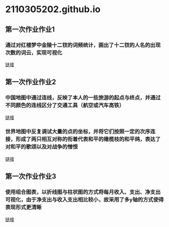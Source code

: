 # 2110305202.github.io
## 第一次作业作业1
### 通过对红楼梦中金陵十二钗的词频统计，画出了十二钗的人名的出现次数的词云，实现可视化

 [链接](2110305202.github.io/hongloumeng_wordcloud.html)
## 第一次作业作业2
### 中国地图中通过连线，反映了本人的一些旅游的起点与终点，并通过不同颜色的连线区分了交通工具（航空或汽车高铁）
 [链接](2110305202.github.io/travelling.html)
### 世界地图中反复调试大量的点的坐标，并将它们按照一定的次序连接，形成了两只相互对称的衔着代表和平的橄榄枝的和平鸽，表达了对和平的歌颂以及对战争的憎恨
 [链接](2110305202.github.io/I_love_peace.html)
## 第一次作业作业3
### 使用组合图表，以折线图与柱状图的方式将每月收入、支出、净支出可视化，由于净支出与收入支出相比较小，故采用了多y轴的方式使得表现形式更清晰
 [链接](2110305202.github.io/zhangdan.html)
